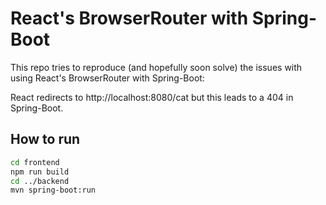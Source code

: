 # React's BrowserRouter with Spring-Boot

This repo tries to reproduce (and hopefully soon solve) the issues
with using React's BrowserRouter with Spring-Boot:

React redirects to http://localhost:8080/cat but this leads to a 404 in Spring-Boot.

## How to run

```bash
cd frontend
npm run build
cd ../backend
mvn spring-boot:run
```
